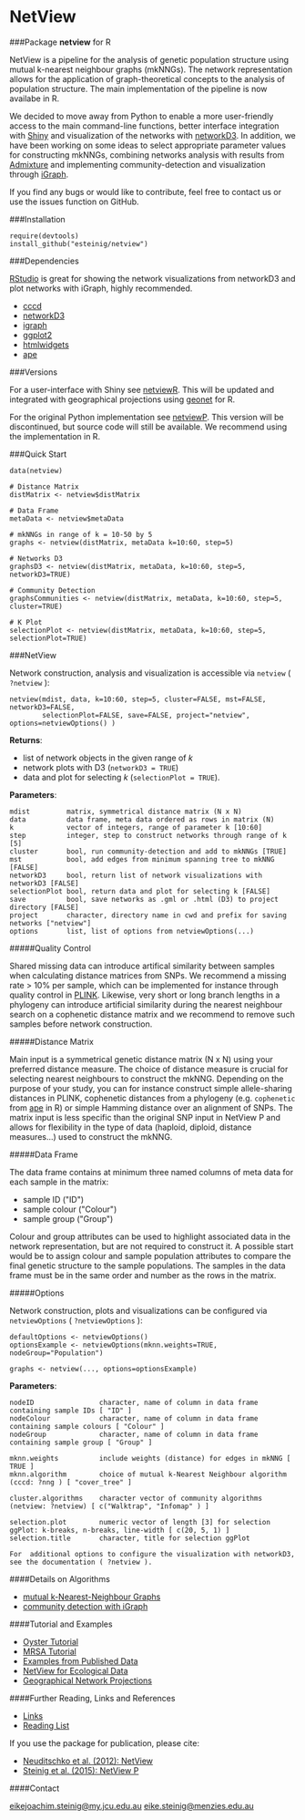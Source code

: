 # NetView

###Package **netview** for R

NetView is a pipeline for the analysis of genetic population structure using mutual k-nearest neighbour graphs (mkNNGs). The network representation allows for the application of graph-theoretical concepts to the analysis of population structure. The main implementation of the pipeline is now availabe in R. 

We decided to move away from Python to enable a more user-friendly access to the main command-line functions, better interface integration with [Shiny](http://shiny.rstudio.com/) and visualization of the networks with [networkD3](https://christophergandrud.github.io/networkD3/). In addition, we have been working on some ideas to select appropriate parameter values for constructing mkNNGs, combining networks analysis with results from [Admixture]() and implementing community-detection and visualization through [iGraph]().

If you find any bugs or would like to contribute, feel free to contact us or use the issues function on GitHub. 

###Installation

```
require(devtools)
install_github("esteinig/netview")
```

###Dependencies

[RStudio]() is great for showing the network visualizations from networkD3 and plot networks with iGraph, highly recommended.

* [cccd]()
* [networkD3]()
* [igraph]()
* [ggplot2]()
* [htmlwidgets]()
* [ape]()

###Versions

For a user-interface with Shiny see [netviewR](https://github.com/esteinig/netviewR). This will be updated and integrated with geographical projections using [geonet]() for R.

For the original Python implementation see [netviewP](https://github.com/esteinig/netviewP). This version will be discontinued, but source code will still be available. We recommend using the implementation in R.

###Quick Start

```
data(netview)

# Distance Matrix
distMatrix <- netview$distMatrix

# Data Frame
metaData <- netview$metaData

# mkNNGs in range of k = 10-50 by 5
graphs <- netview(distMatrix, metaData k=10:60, step=5)

# Networks D3
graphsD3 <- netview(distMatrix, metaData, k=10:60, step=5, networkD3=TRUE)

# Community Detection
graphsCommunities <- netview(distMatrix, metaData, k=10:60, step=5, cluster=TRUE)

# K Plot
selectionPlot <- netview(distMatrix, metaData, k=10:60, step=5, selectionPlot=TRUE)
```

###NetView

Network construction, analysis and visualization is accessible via `netview` ( `?netview` ):

```
netview(mdist, data, k=10:60, step=5, cluster=FALSE, mst=FALSE, networkD3=FALSE,
        selectionPlot=FALSE, save=FALSE, project="netview", options=netviewOptions() )
```

**Returns**:

* list of network objects in the given range of *k*
* network plots with D3 (`networkD3 = TRUE`)
* data and plot for selecting *k* (`selectionPlot = TRUE`).

**Parameters**:

```
mdist         matrix, symmetrical distance matrix (N x N)
data          data frame, meta data ordered as rows in matrix (N)
k             vector of integers, range of parameter k [10:60]
step          integer, step to construct networks through range of k [5]
cluster       bool, run community-detection and add to mkNNGs [TRUE]
mst           bool, add edges from minimum spanning tree to mkNNG [FALSE]
networkD3     bool, return list of network visualizations with networkD3 [FALSE]
selectionPlot bool, return data and plot for selecting k [FALSE]
save          bool, save networks as .gml or .html (D3) to project directory [FALSE]
project       character, directory name in cwd and prefix for saving networks ["netview"]
options       list, list of options from netviewOptions(...)

```

#####Quality Control

Shared missing data can introduce artifical similarity between samples when calculating distance matrices from SNPs. We recommend a missing rate > 10% per sample, which can be implemented for instance through quality control in [PLINK](). Likewise, very short or long branch lengths in a phylogeny can introduce artificial similarity during the nearest neighbour search on a cophenetic distance matrix and we recommend to remove such samples before network construction.

#####Distance Matrix

Main input is a symmetrical genetic distance matrix (N x N) using your preferred distance measure. The choice of distance measure is crucial for selecting nearest neighbours to construct the mkNNG. Depending on the purpose of your study, you can for instance construct simple allele-sharing distances in PLINK, cophenetic distances from a phylogeny (e.g. `cophenetic` from [ape]() in R) or simple Hamming distance over an alignment of SNPs. The matrix input is less specific than the original SNP input in NetView P and allows for flexibility in the type of data (haploid, diploid, distance measures...) used to construct the mkNNG.

#####Data Frame

The data frame contains at minimum three named columns of meta data for each sample in the matrix: 

* sample ID ("ID")
* sample colour ("Colour")
* sample group ("Group")

Colour and group attributes can be used to highlight associated data in the network representation, but are not required to construct it. A possible start would be to assign colour and sample population attributes to compare the final genetic structure to the sample populations. The samples in the data frame must be in the same order and number as the rows in the matrix.

#####Options

Network construction, plots and visualizations can be configured via `netviewOptions` ( `?netviewOptions` ):

```
defaultOptions <- netviewOptions()
optionsExample <- netviewOptions(mknn.weights=TRUE, nodeGroup="Population")

graphs <- netview(..., options=optionsExample)
```

**Parameters**:

```
nodeID                character, name of column in data frame containing sample IDs [ "ID" ]
nodeColour            character, name of column in data frame containing sample colours [ "Colour" ]
nodeGroup             character, name of column in data frame containing sample group [ "Group" ]

mknn.weights          include weights (distance) for edges in mkNNG [ TRUE ]
mknn.algorithm        choice of mutual k-Nearest Neighbour algorithm (cccd: ?nng ) [ "cover_tree" ]

cluster.algorithms    character vector of community algorithms (netview: ?netview) [ c("Walktrap", "Infomap" ) ]

selection.plot        numeric vector of length [3] for selection ggPlot: k-breaks, n-breaks, line-width [ c(20, 5, 1) ]
selection.title       character, title for selection ggPlot

For  additional options to configure the visualization with networkD3, see the documentation ( ?netview ).
```

####Details on Algorithms

* [mutual k-Nearest-Neighbour Graphs]()
* [community detection with iGraph]()

####Tutorial and Examples

* [Oyster Tutorial]()
* [MRSA Tutorial]()
* [Examples from Published Data]()
* [NetView for Ecological Data]()
* [Geographical Network Projections]()

####Further Reading, Links and References

* [Links]()
* [Reading List]()

If you use the package for publication, please cite:

* [Neuditschko et al. (2012): NetView]()
* [Steinig et al. (2015): NetView P]()

####Contact

eikejoachim.steinig@my.jcu.edu.au
eike.steinig@menzies.edu.au
